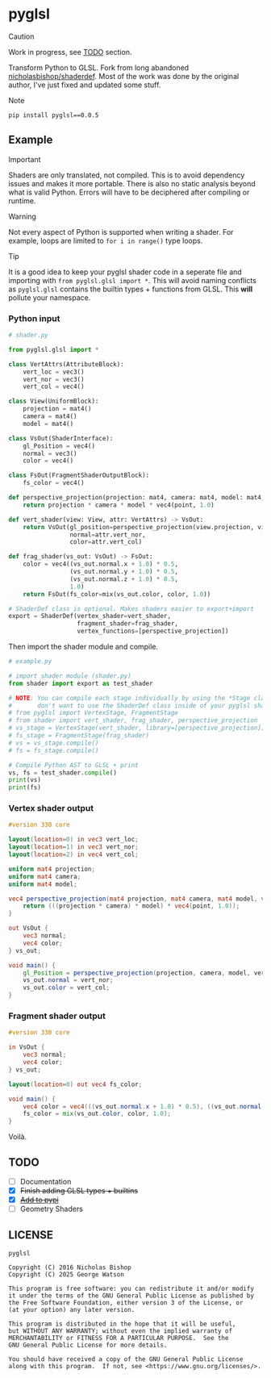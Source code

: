 # pyglsl

> [!CAUTION]
> Work in progress, see [TODO](#todo) section.

Transform Python to GLSL. Fork from long abandoned [nicholasbishop/shaderdef](https://github.com/nicholasbishop/shaderdef). Most of the work was done by the original author, I've just fixed and updated some stuff.

> [!NOTE]
> `pip install pyglsl==0.0.5`

## Example

> [!IMPORTANT]
> Shaders are only translated, not compiled. This is to avoid dependency issues and makes it more portable. There is also no static analysis beyond what is valid Python. Errors will have to be deciphered after compiling or runtime.

> [!WARNING]
> Not every aspect of Python is supported when writing a shader. For example, loops are limited to `for i in range()` type loops.

> [!TIP]
> It is a good idea to keep your pyglsl shader code in a seperate file and importing with ```from pyglsl.glsl import *```. This will avoid naming conflicts as `pyglsl.glsl` contains the builtin types + functions from GLSL. This **will** pollute your namespace.

### Python input

```python
# shader.py

from pyglsl.glsl import *

class VertAttrs(AttributeBlock):
    vert_loc = vec3()
    vert_nor = vec3()
    vert_col = vec4()

class View(UniformBlock):
    projection = mat4()
    camera = mat4()
    model = mat4()

class VsOut(ShaderInterface):
    gl_Position = vec4()
    normal = vec3()
    color = vec4()

class FsOut(FragmentShaderOutputBlock):
    fs_color = vec4()

def perspective_projection(projection: mat4, camera: mat4, model: mat4, point: vec3) -> vec4:
    return projection * camera * model * vec4(point, 1.0)

def vert_shader(view: View, attr: VertAttrs) -> VsOut:
    return VsOut(gl_position=perspective_projection(view.projection, view.camera, view.model, attr.vert_loc),
                 normal=attr.vert_nor,
                 color=attr.vert_col)

def frag_shader(vs_out: VsOut) -> FsOut:
    color = vec4((vs_out.normal.x + 1.0) * 0.5,
                 (vs_out.normal.y + 1.0) * 0.5,
                 (vs_out.normal.z + 1.0) * 0.5,
                 1.0)
    return FsOut(fs_color=mix(vs_out.color, color, 1.0))

# ShaderDef class is optional. Makes shaders easier to export+import
export = ShaderDef(vertex_shader=vert_shader,
                   fragment_shader=frag_shader,
                   vertex_functions=[perspective_projection])
```

Then import the shader module and compile.

```python
# example.py

# import shader module (shader.py)
from shader import export as test_shader

# NOTE: You can compile each stage individually by using the *Stage classes. This is if you
#       don't want to use the ShaderDef class inside of your pyglsl shader.
# from pyglsl import VertexStage, FragmentStage
# from shader import vert_shader, frag_shader, perspective_projection
# vs_stage = VertexStage(vert_shader, library=[perspective_projection])
# fs_stage = FragmentStage(frag_shader)
# vs = vs_stage.compile()
# fs = fs_stage.compile()

# Compile Python AST to GLSL + print
vs, fs = test_shader.compile()
print(vs)
print(fs)
```

### Vertex shader output
```glsl
#version 330 core

layout(location=0) in vec3 vert_loc;
layout(location=1) in vec3 vert_nor;
layout(location=2) in vec4 vert_col;

uniform mat4 projection;
uniform mat4 camera;
uniform mat4 model;

vec4 perspective_projection(mat4 projection, mat4 camera, mat4 model, vec3 point) {
    return (((projection * camera) * model) * vec4(point, 1.0));
}

out VsOut {
    vec3 normal;
    vec4 color;
} vs_out;

void main() {
    gl_Position = perspective_projection(projection, camera, model, vert_loc);
    vs_out.normal = vert_nor;
    vs_out.color = vert_col;
}
```

### Fragment shader output

```glsl
#version 330 core

in VsOut {
    vec3 normal;
    vec4 color;
} vs_out;

layout(location=0) out vec4 fs_color;

void main() {
    vec4 color = vec4(((vs_out.normal.x + 1.0) * 0.5), ((vs_out.normal.y + 1.0) * 0.5), ((vs_out.normal.z + 1.0) * 0.5), 1.0);
    fs_color = mix(vs_out.color, color, 1.0);
}
```

Voilà.

## TODO

- [ ] Documentation
- [X] ~~Finish adding GLSL types + builtins~~
- [X] [~~Add to pypi~~](https://pypi.org/project/pyglsl/)
- [ ] Geometry Shaders

## LICENSE
```
pyglsl

Copyright (C) 2016 Nicholas Bishop
Copyright (C) 2025 George Watson

This program is free software: you can redistribute it and/or modify
it under the terms of the GNU General Public License as published by
the Free Software Foundation, either version 3 of the License, or
(at your option) any later version.

This program is distributed in the hope that it will be useful,
but WITHOUT ANY WARRANTY; without even the implied warranty of
MERCHANTABILITY or FITNESS FOR A PARTICULAR PURPOSE.  See the
GNU General Public License for more details.

You should have received a copy of the GNU General Public License
along with this program.  If not, see <https://www.gnu.org/licenses/>.
```
